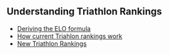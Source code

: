 ## Understanding Triathlon Rankings

* [Deriving the ELO formula](./eloExplained/)
* [How current Triahlon rankings work](./ProblemStatement/)
* [New Triathlon Rankings](./EloTriathlon/)

